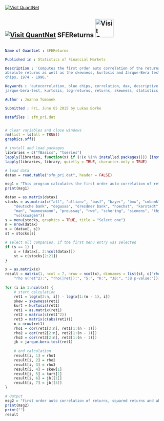
[<img src="https://github.com/QuantLet/Styleguide-and-Validation-procedure/blob/master/pictures/banner.png" alt="Visit QuantNet">](http://quantlet.de/index.php?p=info)

## [<img src="https://github.com/QuantLet/Styleguide-and-Validation-procedure/blob/master/pictures/qloqo.png" alt="Visit QuantNet">](http://quantlet.de/) **SFEReturns** [<img src="https://github.com/QuantLet/Styleguide-and-Validation-procedure/blob/master/pictures/QN2.png" width="60" alt="Visit QuantNet 2.0">](http://quantlet.de/d3/ia)

```yaml

Name of QuantLet : SFEReturns

Published in : Statistics of Financial Markets

Description : 'Computes the first order auto correlation of the returns, squared returns and
absolute returns as well as the skewness, kurtosis and Jarque-Bera test statistic for German blue
chips, 1974 - 1996.'

Keywords : 'autocorrelation, blue chips, correlation, dax, descriptive-statistics, financial,
jarque-bera-test, kurtosis, log-returns, returns, skewness, statistics, test'

Author : Joanna Tomanek

Submitted : Fri, June 05 2015 by Lukas Borke

Datafiles : sfm_pri.dat

```


```r

# clear variables and close windows
rm(list = ls(all = TRUE))
graphics.off()

# install and load packages
libraries = c("fBasics", "tseries")
lapply(libraries, function(x) if (!(x %in% installed.packages())) {install.packages(x)} )
lapply(libraries, library, quietly = TRUE, character.only = TRUE)

# load data
datax = read.table("sfm_pri.dat", header = FALSE)

msg1 = "This program calculates the first order auto correlation of returns, squared returns and absolute returns and skewness, kurtosis and the Bera Jarque statistic for german blue chips, 1974 - 1996"
print(msg1)

datax = as.matrix(datax)
stocks = as.matrix(c("all", "allianz", "basf", "bayer", "bmw", "cobank", "daimler", 
    "deutsche bank", "degussa", "dresdner bank", "hoechst", "karstadt", "linde", 
    "man", "mannesmann", "preussag", "rwe", "schering", "siemens", "thyssen", 
    "volkswagen"))
s = menu(stocks, graphics = TRUE, title = "Select one")
n = nrow(datax)
x = (datax[, s])
st = stocks[s]

# select all companies, if the first menu entry was selected
if (s == 1) {
    x = (datax[, 2:ncol(datax)])
    st = c(stocks[2:21])
}

x = as.matrix(x)
result = matrix(1, ncol = 7, nrow = ncol(x), dimnames = list(st, c("rho(ret):", 
    "rho n(ret^2):", "rho(|ret|):", "S:", "K:", "JB:", "JB p-value:")))
	
for (i in 1:ncol(x)) {
    # start calculation
    ret1 = log(x[2:n, i]) - log(x[1:(n - 1), i])
    skew = skewness(ret1)
    kurt = kurtosis(ret1)
    ret1 = as.matrix(ret1)
    ret2 = matrix(c(ret1^2))
    ret3 = matrix(c(abs(ret1)))
    n = nrow(ret1)
    rho1 = cor(ret1[2:n], ret1[1:(n - 1)])
    rho2 = cor(ret2[2:n], ret2[1:(n - 1)])
    rho3 = cor(ret3[2:n], ret3[1:(n - 1)])
    jb = jarque.bera.test(ret1)
    
    # end calculation
    result[i, 1] = rho1
    result[i, 2] = rho2
    result[i, 3] = rho3
    result[i, 4] = skew[1]
    result[i, 5] = kurt[1]
    result[i, 6] = jb[[1]]
    result[i, 7] = jb[[3]]
}

# Output
msg2 = "first order auto correlation of returns, squared returns and absolute returns and skewness, kurtosis and Bera Jarque statistic for german blue chips, 1974 - 1996"
print(msg2)
print("")
result 

```
